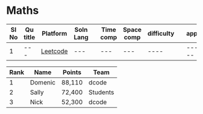 
# Maths

| Sl No | Qu title | Platform                            | Soln Lang |   | Time comp | Space comp | difficulty |    | approach |
| --     | ---     |   ------                            | ---       |-- | ---       | ---        | ----       | -- | ---------|
| 1    | ---       | [Leetcode](../leetcodeQuestions.md) | ---       |   | ---       | ---        | ----       |    | ---------|





<table class="content-table">
  <thead>
    <tr>
      <th>Rank</th>
      <th>Name</th>
      <th>Points</th>
      <th>Team</th>
    </tr>
  </thead>
  <tbody>
    <tr>
      <td>1</td>
      <td>Domenic</td>
      <td>88,110</td>
      <td>dcode</td>
    </tr>
    <tr class="active-row">
      <td>2</td>
      <td>Sally</td>
      <td>72,400</td>
      <td>Students</td>
    </tr>
    <tr>
      <td>3</td>
      <td>Nick</td>
      <td>52,300</td>
      <td>dcode</td>
    </tr>
  </tbody>
</table>
